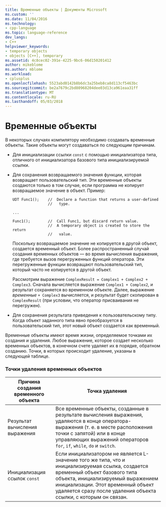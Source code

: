 ```yaml
---
title: Временные объекты | Документы Microsoft
ms.custom: ''
ms.date: 11/04/2016
ms.technology:
- cpp-language
ms.topic: language-reference
dev_langs:
- C++
helpviewer_keywords:
- temporary objects
- objects [C++], temporary
ms.assetid: 4c8cec02-391e-4225-9bc6-06d150201412
author: mikeblome
ms.author: mblome
ms.workload:
- cplusplus
ms.openlocfilehash: 5523abd0142b8b6dc3a25beb8ca8d113cf5463bc
ms.sourcegitcommit: be2a7679c2bd80968204dee03d13ca961eaa31ff
ms.translationtype: MT
ms.contentlocale: ru-RU
ms.lasthandoff: 05/03/2018
---
```

# <a name="temporary-objects"></a>Временные объекты
В некоторых случаях компилятору необходимо создавать временные объекты. Такие объекты могут создаваться по следующим причинам.  
  
-   Для инициализации ссылки `const` с помощью инициализатора типа, отличного от инициализатора базового типа инициализируемой ссылки.  
  
-   Для сохранения возвращаемого значения функции, которая возвращает пользовательский тип. Эти временные объекты создаются только в том случае, если программа не копирует возвращаемое значение в объект. Пример:  
  
    ```  
    UDT Func1();    //  Declare a function that returns a user-defined  
                    //   type.  
  
    ...  
  
    Func1();        //  Call Func1, but discard return value.  
                    //  A temporary object is created to store the return  
                    //   value.  
    ```  
  
     Поскольку возвращаемое значение не копируется в другой объект, создается временный объект. Более распространенный случай создания временных объектов — во время вычисления выражения, где требуется вызов перегруженных функций оператора. Эти перегруженные функции возвращают пользовательский тип, который часто не копируется в другой объект.  
  
     Рассмотрим выражение `ComplexResult = Complex1 + Complex2 + Complex3`. Сначала вычисляется выражение `Complex1 + Complex2`, и результат сохраняется во временном объекте. Далее, выражение *временные* `+ Complex3` вычисляется, и результат будет скопирован в `ComplexResult` (при условии, что оператор присваивания не перегружен).  
  
-   Для сохранения результата приведения к пользовательскому типу. Когда объект заданного типа явно преобразуется в пользовательский тип, этот новый объект создается как временный.  
  
 Временные объекты имеют время жизни, определяемое точками их создания и удаления. Любое выражение, которое создает несколько временных объектов, в конечном счете удаляет их в порядке, обратном созданию. Точки, в которых происходит удаление, указаны в следующей таблице.  
  
### <a name="destruction-points-for-temporary-objects"></a>Точки удаления временных объектов  
  
|Причина создания временного объекта|Точка удаления|  
|------------------------------|-----------------------|  
|Результат вычисления выражения|Все временные объекты, созданные в результате вычисления выражения, удаляются в конце оператора-выражения (т. е. в месте расположения точки с запятой) или в конце управляющих выражений операторов `for`, `if`, `while`, `do` и `switch`.|  
|Инициализация ссылок `const`|Если инициализатором не является L-значение того же типа, что и инициализируемая ссылка, создается временный объект базового типа объекта, инициализируемый выражением инициализации. Этот временный объект удаляется сразу после удаления объекта ссылки, с которым он связан.|  
  
